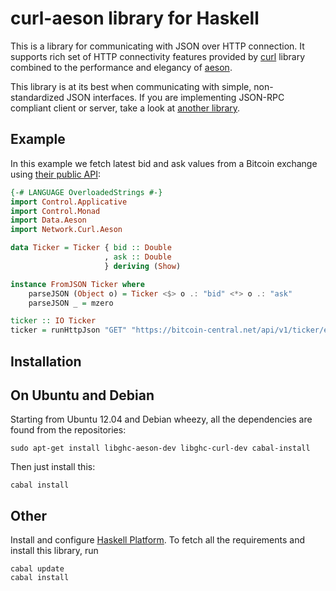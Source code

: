 <!-- -*- mode: markdown; coding: utf-8 -*- -->

# curl-aeson library for Haskell

This is a library for communicating with JSON over HTTP connection.
It supports rich set of HTTP connectivity features provided by
[curl](https://github.com/galoisinc/curl) library combined to the
performance and elegancy of [aeson](https://github.com/bos/aeson).

This library is at its best when communicating with simple,
non-standardized JSON interfaces. If you are implementing JSON-RPC
compliant client or server, take a look at
[another library](http://hackage.haskell.org/package/jmacro-rpc).

## Example

In this example we fetch latest bid and ask values from a Bitcoin
exchange using
[their public API](https://github.com/paytunia/api-documentation#read-the-ticker):

```haskell
{-# LANGUAGE OverloadedStrings #-}
import Control.Applicative
import Control.Monad
import Data.Aeson
import Network.Curl.Aeson

data Ticker = Ticker { bid :: Double
                     , ask :: Double
                     } deriving (Show)

instance FromJSON Ticker where
    parseJSON (Object o) = Ticker <$> o .: "bid" <*> o .: "ask"
    parseJSON _ = mzero

ticker :: IO Ticker
ticker = runHttpJson "GET" "https://bitcoin-central.net/api/v1/ticker/eur" noData []
```

## Installation

## On Ubuntu and Debian

Starting from Ubuntu 12.04 and Debian wheezy, all the dependencies are
found from the repositories:

    sudo apt-get install libghc-aeson-dev libghc-curl-dev cabal-install

Then just install this:

    cabal install

## Other

Install and configure
[Haskell Platform](http://www.haskell.org/platform/). To fetch all the
requirements and install this library, run

    cabal update
	cabal install
